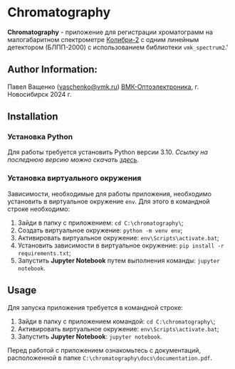 # Chromatography

**Chromatography** - приложение для регистрации хроматограмм на малогабаритном спектрометре [Колибри-2](https://www.vmk.ru/product/spektrometry/kolibri-2_-_malogabaritnyy_mnogokanalnyy_spektrome.html) с одним линейным детектором (БЛПП-2000) с использованием библиотеки `vmk_spectrum2`.'


## Author Information:
Павел Ващенко (vaschenko@vmk.ru)
[ВМК-Оптоэлектроника](https://www.vmk.ru/), г. Новосибирск 2024 г.


## Installation
### Установка Python
Для работы требуется установить Python версии 3.10. *Ссылку на последнюю версию можно скачать [здесь](https://www.python.org/downloads/).*

### Установка виртуального окружения
Зависимости, необходимые для работы приложения, необходимо установить в виртуальное окружение `env`. Для этого в командной строке необходимо:
1. Зайди в папку с приложением: `cd C:\chromatography\`;
2. Создать виртуальное окружение: `python -m venv env`;
3. Активировать виртуальное окружение: `env\Scripts\activate.bat`;
4. Установить зависимости в виртуальное окружение: `pip install -r requirements.txt`;
5. Запустить **Jupyter Notebook** путем выполнения команды: `jupyter notebook`.

## Usage
Для запуска приложения требуется в командной строке:
1. Зайди в папку с приложением командой: `cd C:\chromatography\`;
2. Активировать виртуальное окружение: `env\Scripts\activate.bat`;
3. Запустить **Jupyter Notebook**: `jupyter notebook`.

Перед работой с приложением ознакомьтесь с документаций, расположенной в папке `C:\chromatography\docs\documentation.pdf`.
